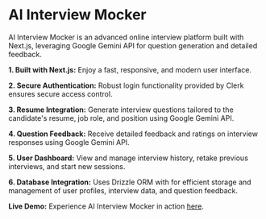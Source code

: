 # AI Interview Mocker

AI Interview Mocker is an advanced online interview platform built with Next.js, leveraging Google Gemini API for question generation and detailed feedback.


**1. Built with Next.js:** Enjoy a fast, responsive, and modern user interface.

**2. Secure Authentication:** Robust login functionality provided by Clerk ensures secure access control.

**3. Resume Integration:** Generate interview questions tailored to the candidate's resume, job role, and position using Google Gemini API.

**4. Question Feedback:** Receive detailed feedback and ratings on interview responses using Google Gemini API.

**5. User Dashboard:** View and manage interview history, retake previous interviews, and start new sessions.

**6. Database Integration:** Uses Drizzle ORM with for efficient storage and management of user profiles, interview data, and question feedback.

**Live Demo:** Experience AI Interview Mocker in action [here](https://ai-interview-platform-eight.vercel.app).
